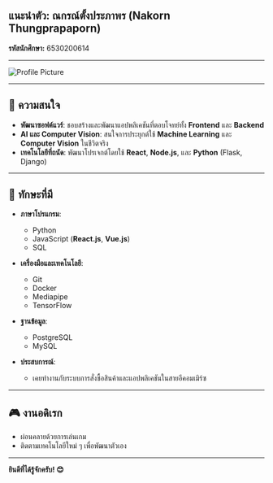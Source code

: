 ## แนะนำตัว: ณกรณ์​ ตั้งประภาพร (Nakorn Thungprapaporn)
**รหัสนักศึกษา:** 6530200614  

---

![Profile Picture](https://github.com/taedate/taedate.github.io/blob/main/tae.png?raw=true)  

---

## 🌟 ความสนใจ  
- **พัฒนาซอฟต์แวร์**: ชอบสร้างและพัฒนาแอปพลิเคชันที่ตอบโจทย์ทั้ง **Frontend** และ **Backend**  
- **AI และ Computer Vision**: สนใจการประยุกต์ใช้ **Machine Learning** และ **Computer Vision** ในชีวิตจริง  
- **เทคโนโลยีที่ถนัด**: พัฒนาโปรเจกต์โดยใช้ **React**, **Node.js**, และ **Python** (Flask, Django)  

---

## 🚀 ทักษะที่มี  
- **ภาษาโปรแกรม**:  
  - Python  
  - JavaScript (**React.js**, **Vue.js**)  
  - SQL  

- **เครื่องมือและเทคโนโลยี**:  
  - Git  
  - Docker  
  - Mediapipe  
  - TensorFlow  

- **ฐานข้อมูล**:  
  - PostgreSQL  
  - MySQL  

- **ประสบการณ์**:  
  - เคยทำงานกับระบบการสั่งซื้อสินค้าและแอปพลิเคชันในสายอีคอมเมิร์ซ  

---

## 🎮 งานอดิเรก  
- ผ่อนคลายด้วยการเล่นเกม  
- ติดตามเทคโนโลยีใหม่ ๆ เพื่อพัฒนาตัวเอง  

---

**ยินดีที่ได้รู้จักครับ! 😊**
